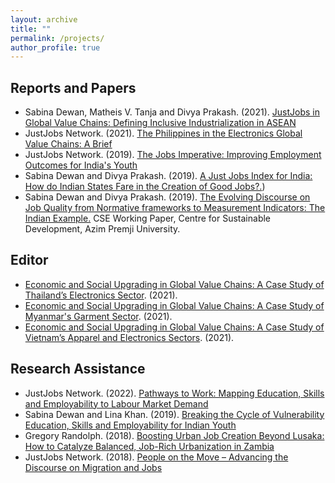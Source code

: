 ```yaml
---
layout: archive
title: ""
permalink: /projects/
author_profile: true
---
```


## Reports and Papers

*	Sabina Dewan, Matheis V. Tanja and Divya Prakash. (2021). [JustJobs in Global Value Chains: Defining Inclusive Industrialization in ASEAN](/files/2021_GVC_Report.pdf)
*	JustJobs Network. (2021). [The Philippines in the Electronics Global Value Chains: A Brief](/files/2021_Philippines_Brief.pdf)
*	JustJobs Network. (2019). [The Jobs Imperative: Improving Employment Outcomes for India's Youth](/files/2019_MSDF.pdf)
*	Sabina Dewan and Divya Prakash. (2019). [A Just Jobs Index for India: How do Indian States Fare in the Creation of Good Jobs?.](/files/2019_JJI.pdf))
*	Sabina Dewan and Divya Prakash. (2019). [The Evolving Discourse on Job Quality from Normative frameworks to Measurement Indicators: The Indian Example.](/files/2019_CSE_Dewan_Prakash_Job_Quality.pdf) CSE Working Paper, Centre for Sustainable Development, Azim Premji University.

## Editor
* [Economic and Social Upgrading in Global Value Chains: A Case Study of Thailand’s Electronics Sector](/files/2021_GVC_Thailand.pdf). (2021).
* [Economic and Social Upgrading in Global Value Chains: A Case Study of Myanmar's Garment Sector](/files/2021_GVC_Myanmar.pdf). (2021).
* [Economic and Social Upgrading in Global Value Chains: A Case Study of Vietnam’s Apparel and Electronics Sectors](/files/2019_JJI.pdf). (2021).
  
## Research Assistance
* JustJobs Network. (2022). [Pathways to Work: Mapping Education, Skills and Employability to Labour Market Demand](/files/2022_pathways-to-work.pdf)
* Sabina Dewan and Lina Khan. (2019). [Breaking the Cycle of Vulnerability Education, Skills and Employability for Indian Youth](/files/2019_UNICEF_Report.pdf)
* Gregory Randolph. (2018). [Boosting Urban Job Creation Beyond Lusaka: How to Catalyze Balanced, Job-Rich Urbanization in Zambia](/files/2018_Zambia.pdf)
* JustJobs Network. (2018). [People on the Move – Advancing the Discourse on Migration and Jobs](/files/2018_peopleonthemove.pdf)
